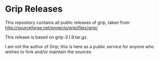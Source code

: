 # Grip Releases

This repository contains all public releases of grip, taken from
<http://sourceforge.net/projects/grip/files/grip/>

This release is based on grip-3.1.9.tar.gz.

I am not the author of Grip; this is here as a public service for
anyone who wishes to fork and/or maintain the sources.

